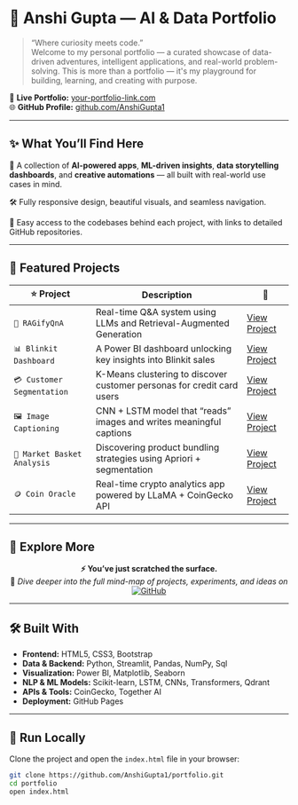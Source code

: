 # 💼 Anshi Gupta — AI & Data Portfolio

> “Where curiosity meets code.”  
Welcome to my personal portfolio — a curated showcase of data-driven adventures, intelligent applications, and real-world problem-solving. This is more than a portfolio — it's my playground for building, learning, and creating with purpose.

🔗 **Live Portfolio:** [your-portfolio-link.com](  https://anshigupta1.github.io/Portfolio-demo-website/)  
🌐 **GitHub Profile:** [github.com/AnshiGupta1](https://github.com/AnshiGupta1)

---

## ✨ What You’ll Find Here

🚀 A collection of **AI-powered apps**, **ML-driven insights**, **data storytelling dashboards**, and **creative automations** — all built with real-world use cases in mind.

🛠️ Fully responsive design, beautiful visuals, and seamless navigation.

📂 Easy access to the codebases behind each project, with links to detailed GitHub repositories.

---

## 📌 Featured Projects

| ⭐ Project | Description | 🔗 |
|-----------|-------------|----|
| `🧠 RAGifyQnA` | Real-time Q&A system using LLMs and Retrieval-Augmented Generation | [View Project](https://github.com/AnshiGupta1/RAGifyQnA) |
| `📊 Blinkit Dashboard` | A Power BI dashboard unlocking key insights into Blinkit sales | [View Project](https://github.com/AnshiGupta1/Blinkit-Dashboard) |
| `💳 Customer Segmentation` | K-Means clustering to discover customer personas for credit card users | [View Project](https://github.com/AnshiGupta1/Credit_card_customer_segmentation) |
| `🖼️ Image Captioning` | CNN + LSTM model that “reads” images and writes meaningful captions | [View Project](https://github.com/AnshiGupta1/Image_Captioning_DL_NLP) |
| `🧺 Market Basket Analysis` | Discovering product bundling strategies using Apriori + segmentation | [View Project](https://github.com/AnshiGupta1/Market_Basket_Analysis_and_Customer_Segmentation) |
| `🪙 Coin Oracle` | Real-time crypto analytics app powered by LLaMA + CoinGecko API | [View Project](https://github.com/AnshiGupta1/Coin_Oracle) |

---

## 💬 Explore More

<p align="center">
  <strong>⚡️ You’ve just scratched the surface.</strong><br>
  🧠 <em>Dive deeper into the full mind-map of projects, experiments, and ideas on</em><br>
  <a href="https://github.com/AnshiGupta1" target="_blank">
    <img src="https://img.shields.io/badge/-GitHub-black?style=for-the-badge&logo=github" alt="GitHub">
  </a>
</p>

---

## 🛠️ Built With

- **Frontend:** HTML5, CSS3, Bootstrap
- **Data & Backend:** Python, Streamlit, Pandas, NumPy, Sql
- **Visualization:** Power BI, Matplotlib, Seaborn
- **NLP & ML Models:** Scikit-learn, LSTM, CNNs, Transformers, Qdrant
- **APIs & Tools:** CoinGecko, Together AI
- **Deployment:** GitHub Pages

---

## 🧰 Run Locally

Clone the project and open the `index.html` file in your browser:

```bash
git clone https://github.com/AnshiGupta1/portfolio.git
cd portfolio
open index.html
